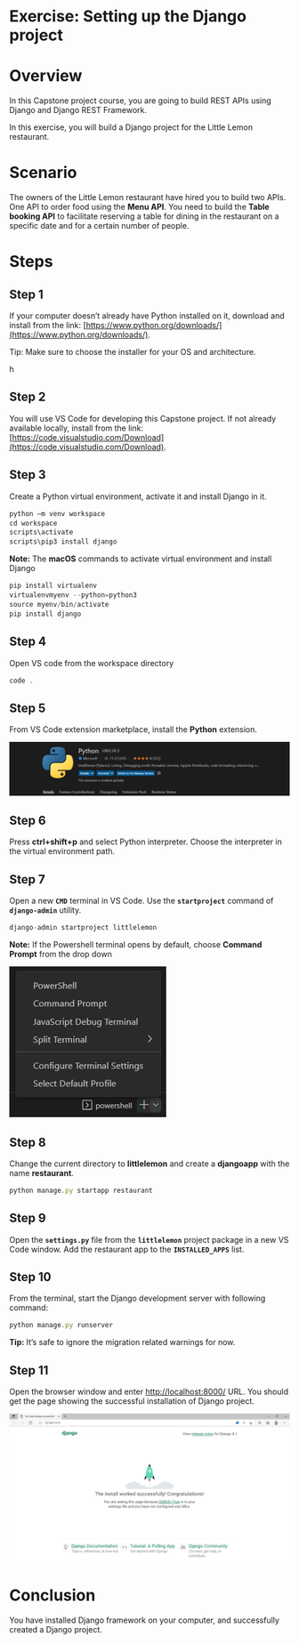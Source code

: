 # Exercise: Setting up the Django project

# ****Overview****

In this Capstone project course, you are going to build REST APIs using Django and Django REST Framework.

In this exercise, you will build a Django project for the Little Lemon restaurant.

# Scenario

The owners of the Little Lemon restaurant have hired you to build two APIs. One API to order food using the **Menu API**. You need to build the **Table booking API** to facilitate reserving a table for dining in the restaurant on a specific date and for a certain number of people.

# Steps

## **Step 1**

If your computer doesn’t already have Python installed on it, download and install from the link: [https://www.python.org/downloads/](https://www.python.org/downloads/).

Tip: Make sure to choose the installer for your OS and architecture.

h

## Step 2

You will use VS Code for developing this Capstone project. If not already available locally, install from the link:  [https://code.visualstudio.com/Download](https://code.visualstudio.com/Download).

## Step 3

Create a Python virtual environment, activate it and install Django in it.

```jsx
python –m venv workspace
cd workspace
scripts\activate
scripts\pip3 install django
```

**Note:** The **macOS** commands to activate virtual environment and install Django

```jsx
pip install virtualenv
virtualenvmyenv --python=python3
source myenv/bin/activate
pip install django
```

## Step 4

Open VS code from the workspace directory

```jsx
code .
```

## **Step 5**

From VS Code extension marketplace, install the **Python** extension.

![Untitled](Exercise%20Setting%20up%20the%20Django%20project%20ade43ebfe028401f903f472e3e21bdb2/Untitled.png)

## Step 6

Press **ctrl+shift+p** and select Python interpreter. Choose the interpreter in the virtual environment path.

## Step 7

Open a new **`CMD`** terminal in VS Code. Use the **`startproject`** command of **`django-admin`** utility.

```jsx
django-admin startproject littlelemon
```

**Note:** If the Powershell terminal opens by default, choose **Command Prompt** from the drop down

![Untitled](Exercise%20Setting%20up%20the%20Django%20project%20ade43ebfe028401f903f472e3e21bdb2/Untitled%201.png)

## Step 8

Change the current directory to **littlelemon** and create a **djangoapp** with the name **restaurant**.

```jsx
python manage.py startapp restaurant
```

## Step 9

Open the **`settings.py`** file from the **`littlelemon`** project package in a new VS Code window. Add the restaurant app to the **`INSTALLED_APPS`** list.

## Step 10

From the terminal, start the Django development server with following command:

```jsx
python manage.py runserver
```

**Tip:** It’s safe to ignore the migration related warnings for now.

## Step 11

Open the browser window and enter [http://localhost:8000/](http://localhost:8000/) URL. You should get the page showing the successful installation of Django project.

![Untitled](Exercise%20Setting%20up%20the%20Django%20project%20ade43ebfe028401f903f472e3e21bdb2/Untitled%202.png)

# Conclusion

You have installed Django framework on your computer, and successfully created a Django project.